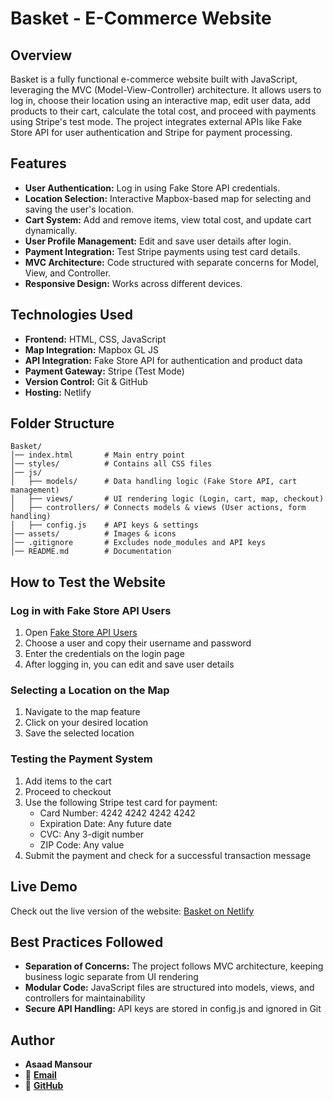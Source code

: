 # Basket - E-Commerce Website

## Overview
Basket is a fully functional e-commerce website built with JavaScript, leveraging the MVC (Model-View-Controller) architecture. It allows users to log in, choose their location using an interactive map, edit user data, add products to their cart, calculate the total cost, and proceed with payments using Stripe's test mode. The project integrates external APIs like Fake Store API for user authentication and Stripe for payment processing.

## Features
- **User Authentication:** Log in using Fake Store API credentials.
- **Location Selection:** Interactive Mapbox-based map for selecting and saving the user's location.
- **Cart System:** Add and remove items, view total cost, and update cart dynamically.
- **User Profile Management:** Edit and save user details after login.
- **Payment Integration:** Test Stripe payments using test card details.
- **MVC Architecture:** Code structured with separate concerns for Model, View, and Controller.
- **Responsive Design:** Works across different devices.

## Technologies Used
- **Frontend:** HTML, CSS, JavaScript
- **Map Integration:** Mapbox GL JS
- **API Integration:** Fake Store API for authentication and product data
- **Payment Gateway:** Stripe (Test Mode)
- **Version Control:** Git & GitHub
- **Hosting:** Netlify

## Folder Structure
```
Basket/
│── index.html       # Main entry point
│── styles/          # Contains all CSS files
│── js/
│   ├── models/      # Data handling logic (Fake Store API, cart management)
│   ├── views/       # UI rendering logic (Login, cart, map, checkout)
│   ├── controllers/ # Connects models & views (User actions, form handling)
│   ├── config.js    # API keys & settings
│── assets/          # Images & icons
│── .gitignore       # Excludes node_modules and API keys
│── README.md        # Documentation
```
## How to Test the Website

### Log in with Fake Store API Users
1. Open [Fake Store API Users](https://fakestoreapi.com/users)
2. Choose a user and copy their username and password
3. Enter the credentials on the login page
4. After logging in, you can edit and save user details

### Selecting a Location on the Map
1. Navigate to the map feature
2. Click on your desired location
3. Save the selected location

### Testing the Payment System
1. Add items to the cart
2. Proceed to checkout
3. Use the following Stripe test card for payment:
   - Card Number: 4242 4242 4242 4242
   - Expiration Date: Any future date
   - CVC: Any 3-digit number
   - ZIP Code: Any value
4. Submit the payment and check for a successful transaction message

## Live Demo
Check out the live version of the website: [Basket on Netlify](https://basket-asaad.netlify.app)

## Best Practices Followed
- **Separation of Concerns:** The project follows MVC architecture, keeping business logic separate from UI rendering
- **Modular Code:** JavaScript files are structured into models, views, and controllers for maintainability
- **Secure API Handling:** API keys are stored in config.js and ignored in Git
## Author
- **Asaad Mansour**  
- 📧 **[Email](mailto:as89aadmansour@gmail.com)**  
- 🔦 **[GitHub](https://github.com/asaadmansour)**  

